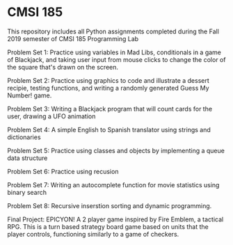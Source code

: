 # CMSI 185
This repository includes all Python assignments completed during the Fall 2019 semester of CMSI 185 Programming Lab

Problem Set 1: Practice using variables in Mad Libs, conditionals in a game of Blackjack, and taking user input from mouse clicks to change the color of the square that's drawn on the screen.

Problem Set 2: Practice using graphics to code and illustrate a dessert recipie, testing functions, and writing a randomly generated Guess My Number! game.

Problem Set 3: Writing a Blackjack program that will count cards for the user, drawing a UFO animation

Problem Set 4: A simple English to Spanish translator using strings and dictionaries

Problem Set 5: Practice using classes and objects by implementing a queue data structure

Problem Set 6: Practice using recusion

Problem Set 7: Writing an autocomplete function for movie statistics using binary search

Problem Set 8: Recursive inserstion sorting and dynamic programming.

Final Project: EPICYON! A 2 player game inspired by Fire Emblem, a tactical RPG. This is a
turn based strategy board game based on units that the player controls, functioning similarly to a
game of checkers.
